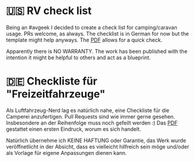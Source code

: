 # 🇺🇸 RV check list

Being an #avgeek I decided to create a check list for camping/caravan usage. PRs welcome, as always. The checklist is in German for now but the template might help anyways. The [PDF](rv-checklist-german.pdf) allows for a quick check.

Apparently there is NO WARRANTY. The work has been published with the intention it might be helpful to others and act as a blueprint.

# 🇩🇪 Checkliste für "Freizeitfahrzeuge"

Als Luftfahrzeug-Nerd lag es natürlich nahe, eine Checkliste für die Camperei anzufertigen. Pull Requests sind wie immer gerne gesehen. Insbesondere an der Reihenfolge muss noch gefeilt werden :) Das [PDF](rv-checklist-german.pdf) gestattet einen ersten Eindruck, worum es sich handelt.

Natürlich übernehme ich KEINE HAFTUNG oder Garantie, das Werk wurde veröffnetlicht in der Absicht, dass es vielleicht hilfreich sein möge und/oder als Vorlage für eigene Anpassungen dienen kann.
